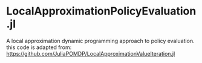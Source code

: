 # LocalApproximationPolicyEvaluation.jl
A local approximation dynamic programming approach to policy evaluation.
this code is adapted from: https://github.com/JuliaPOMDP/LocalApproximationValueIteration.jl
